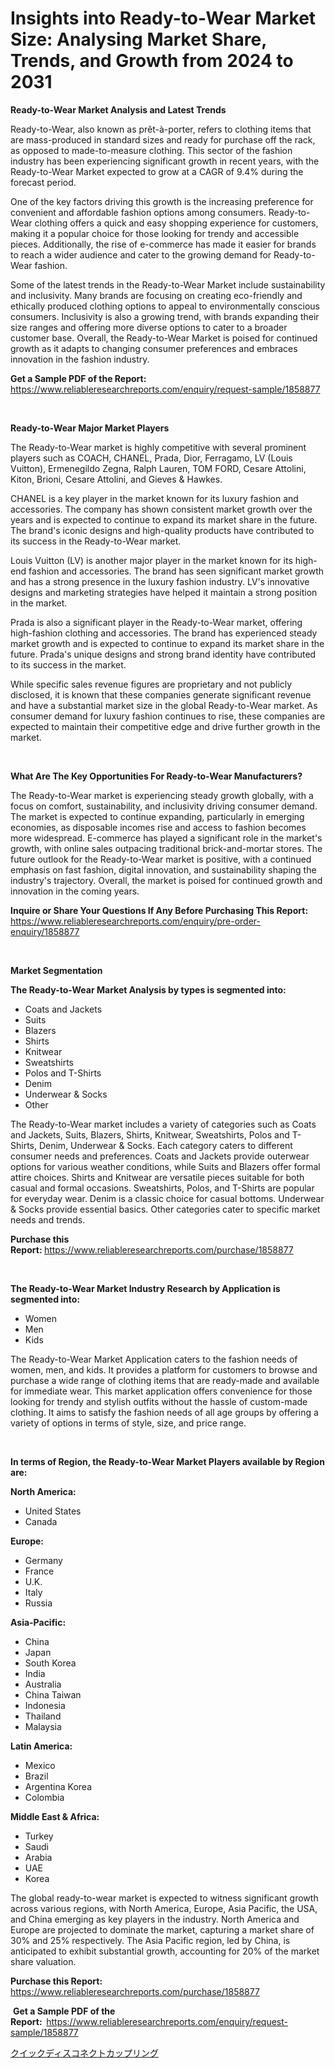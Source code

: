 <p><h1>Insights into Ready-to-Wear Market Size: Analysing Market Share, Trends, and Growth from 2024 to 2031</h1></p><p><strong>Ready-to-Wear Market Analysis and Latest Trends</strong></p>
<p><p>Ready-to-Wear, also known as prêt-à-porter, refers to clothing items that are mass-produced in standard sizes and ready for purchase off the rack, as opposed to made-to-measure clothing. This sector of the fashion industry has been experiencing significant growth in recent years, with the Ready-to-Wear Market expected to grow at a CAGR of 9.4% during the forecast period.</p><p>One of the key factors driving this growth is the increasing preference for convenient and affordable fashion options among consumers. Ready-to-Wear clothing offers a quick and easy shopping experience for customers, making it a popular choice for those looking for trendy and accessible pieces. Additionally, the rise of e-commerce has made it easier for brands to reach a wider audience and cater to the growing demand for Ready-to-Wear fashion.</p><p>Some of the latest trends in the Ready-to-Wear Market include sustainability and inclusivity. Many brands are focusing on creating eco-friendly and ethically produced clothing options to appeal to environmentally conscious consumers. Inclusivity is also a growing trend, with brands expanding their size ranges and offering more diverse options to cater to a broader customer base. Overall, the Ready-to-Wear Market is poised for continued growth as it adapts to changing consumer preferences and embraces innovation in the fashion industry.</p></p>
<p><strong>Get a Sample PDF of the Report:&nbsp;</strong> <a href="https://www.reliableresearchreports.com/enquiry/request-sample/1858877">https://www.reliableresearchreports.com/enquiry/request-sample/1858877</a></p>
<p>&nbsp;</p>
<p><strong>Ready-to-Wear Major Market Players</strong></p>
<p><p>The Ready-to-Wear market is highly competitive with several prominent players such as COACH, CHANEL, Prada, Dior, Ferragamo, LV (Louis Vuitton), Ermenegildo Zegna, Ralph Lauren, TOM FORD, Cesare Attolini, Kiton, Brioni, Cesare Attolini, and Gieves & Hawkes.</p><p>CHANEL is a key player in the market known for its luxury fashion and accessories. The company has shown consistent market growth over the years and is expected to continue to expand its market share in the future. The brand's iconic designs and high-quality products have contributed to its success in the Ready-to-Wear market.</p><p>Louis Vuitton (LV) is another major player in the market known for its high-end fashion and accessories. The brand has seen significant market growth and has a strong presence in the luxury fashion industry. LV's innovative designs and marketing strategies have helped it maintain a strong position in the market.</p><p>Prada is also a significant player in the Ready-to-Wear market, offering high-fashion clothing and accessories. The brand has experienced steady market growth and is expected to continue to expand its market share in the future. Prada's unique designs and strong brand identity have contributed to its success in the market.</p><p>While specific sales revenue figures are proprietary and not publicly disclosed, it is known that these companies generate significant revenue and have a substantial market size in the global Ready-to-Wear market. As consumer demand for luxury fashion continues to rise, these companies are expected to maintain their competitive edge and drive further growth in the market.</p></p>
<p>&nbsp;</p>
<p><strong>What Are The Key Opportunities For Ready-to-Wear Manufacturers?</strong></p>
<p><p>The Ready-to-Wear market is experiencing steady growth globally, with a focus on comfort, sustainability, and inclusivity driving consumer demand. The market is expected to continue expanding, particularly in emerging economies, as disposable incomes rise and access to fashion becomes more widespread. E-commerce has played a significant role in the market's growth, with online sales outpacing traditional brick-and-mortar stores. The future outlook for the Ready-to-Wear market is positive, with a continued emphasis on fast fashion, digital innovation, and sustainability shaping the industry's trajectory. Overall, the market is poised for continued growth and innovation in the coming years.</p></p>
<p><strong>Inquire or Share Your Questions If Any Before Purchasing This Report:</strong> <a href="https://www.reliableresearchreports.com/enquiry/pre-order-enquiry/1858877">https://www.reliableresearchreports.com/enquiry/pre-order-enquiry/1858877</a></p>
<p>&nbsp;</p>
<p><strong>Market Segmentation</strong></p>
<p><strong>The Ready-to-Wear Market Analysis by types is segmented into:</strong></p>
<p><ul><li>Coats and Jackets</li><li>Suits</li><li>Blazers</li><li>Shirts</li><li>Knitwear</li><li>Sweatshirts</li><li>Polos and T-Shirts</li><li>Denim</li><li>Underwear & Socks</li><li>Other</li></ul></p>
<p><p>The Ready-to-Wear market includes a variety of categories such as Coats and Jackets, Suits, Blazers, Shirts, Knitwear, Sweatshirts, Polos and T-Shirts, Denim, Underwear & Socks. Each category caters to different consumer needs and preferences. Coats and Jackets provide outerwear options for various weather conditions, while Suits and Blazers offer formal attire choices. Shirts and Knitwear are versatile pieces suitable for both casual and formal occasions. Sweatshirts, Polos, and T-Shirts are popular for everyday wear. Denim is a classic choice for casual bottoms. Underwear & Socks provide essential basics. Other categories cater to specific market needs and trends.</p></p>
<p><strong>Purchase this Report:&nbsp;</strong><a href="https://www.reliableresearchreports.com/purchase/1858877">https://www.reliableresearchreports.com/purchase/1858877</a></p>
<p>&nbsp;</p>
<p><strong>The Ready-to-Wear Market Industry Research by Application is segmented into:</strong></p>
<p><ul><li>Women</li><li>Men</li><li>Kids</li></ul></p>
<p><p>The Ready-to-Wear Market Application caters to the fashion needs of women, men, and kids. It provides a platform for customers to browse and purchase a wide range of clothing items that are ready-made and available for immediate wear. This market application offers convenience for those looking for trendy and stylish outfits without the hassle of custom-made clothing. It aims to satisfy the fashion needs of all age groups by offering a variety of options in terms of style, size, and price range.</p></p>
<p>&nbsp;</p>
<p><strong>In terms of Region, the Ready-to-Wear Market Players available by Region are:</strong></p>
<p>
    <p> <strong> North America: </strong>
        <ul>
            <li>United States</li>
            <li>Canada</li>
        </ul>
        </p> 
    <p> <strong> Europe: </strong>
        <ul>
            <li>Germany</li>
            <li>France</li>
            <li>U.K.</li>
            <li>Italy</li>
            <li>Russia</li>
        </ul>
        </p> 
    <p> <strong> Asia-Pacific: </strong>
        <ul>
            <li>China</li>
            <li>Japan</li>
            <li>South Korea</li>
            <li>India</li>
            <li>Australia</li>
            <li>China Taiwan</li>
            <li>Indonesia</li>
            <li>Thailand</li>
            <li>Malaysia</li>
        </ul>
        </p> 
    <p> <strong> Latin America: </strong>
        <ul>
            <li>Mexico</li>
            <li>Brazil</li>
            <li>Argentina Korea</li>
            <li>Colombia</li>
        </ul>
        </p> 
    <p> <strong> Middle East & Africa: </strong>
        <ul>
            <li>Turkey</li>
            <li>Saudi</li>
            <li>Arabia</li>
            <li>UAE</li>
            <li>Korea</li>
        </ul>
    </p>
    </p>
<p><p>The global ready-to-wear market is expected to witness significant growth across various regions, with North America, Europe, Asia Pacific, the USA, and China emerging as key players in the industry. North America and Europe are projected to dominate the market, capturing a market share of 30% and 25% respectively. The Asia Pacific region, led by China, is anticipated to exhibit substantial growth, accounting for 20% of the market share valuation.</p></p>
<p><strong>Purchase this Report: </strong><a href="https://www.reliableresearchreports.com/purchase/1858877">https://www.reliableresearchreports.com/purchase/1858877</a></p>
<p>&nbsp;<strong>Get a Sample PDF of the Report:&nbsp;&nbsp;</strong><a href="https://www.reliableresearchreports.com/enquiry/request-sample/1858877">https://www.reliableresearchreports.com/enquiry/request-sample/1858877</a></p>
<p><strong></strong></p>
<p><p><a href="https://github.com/EstaSprer20231/Market-Research-Report-List-1/blob/main/43063997969.md">クイックディスコネクトカップリング</a></p></p>